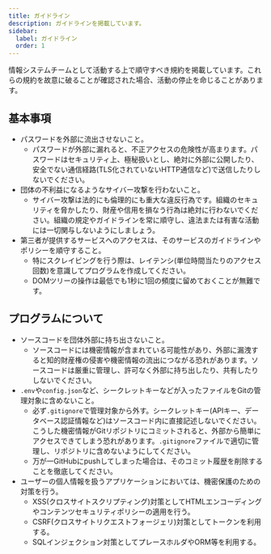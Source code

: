 ```yaml
---
title: ガイドライン
description: ガイドラインを掲載しています。
sidebar:
  label: ガイドライン
  order: 1
---
```


情報システムチームとして活動する上で順守すべき規約を掲載しています。これらの規約を故意に破ることが確認された場合、活動の停止を命じることがあります。

## 基本事項

- パスワードを外部に流出させないこと。
  - パスワードが外部に漏れると、不正アクセスの危険性が高まります。パスワードはセキュリティ上、極秘扱いとし、絶対に外部に公開したり、安全でない通信経路(TLS化されていないHTTP通信など)で送信したりしないでください。
- 団体の不利益になるようなサイバー攻撃を行わないこと。
  - サイバー攻撃は法的にも倫理的にも重大な違反行為です。組織のセキュリティを脅かしたり、財産や信用を損なう行為は絶対に行わないでください。組織の規定やガイドラインを常に順守し、違法または有害な活動には一切関与しないようにしましょう。
- 第三者が提供するサービスへのアクセスは、そのサービスのガイドラインやポリシーを順守すること。
  - 特にスクレイピングを行う際は、レイテンシ(単位時間当たりのアクセス回数)を意識してプログラムを作成してください。
  - DOMツリーの操作は最低でも1秒に1回の頻度に留めておくことが無難です。

## プログラムについて

- ソースコードを団体外部に持ち出さないこと。
  - ソースコードには機密情報が含まれている可能性があり、外部に漏洩すると知的財産権の侵害や機密情報の流出につながる恐れがあります。ソースコードは厳重に管理し、許可なく外部に持ち出したり、共有したりしないでください。
- `.env`や`config.json`など、シークレットキーなどが入ったファイルをGitの管理対象に含めないこと。
  - 必ず`.gitignore`で管理対象から外す。シークレットキー(APIキー、データベース認証情報など)はソースコード内に直接記述しないでください。こうした機密情報がGitリポジトリにコミットされると、外部から簡単にアクセスできてしまう恐れがあります。`.gitignore`ファイルで適切に管理し、リポジトリに含めないようにしてください。
  - 万が一GitHubにpushしてしまった場合は、そのコミット履歴を削除することを徹底してください。
- ユーザーの個人情報を扱うアプリケーションにおいては、機密保護のための対策を行う。
  - XSS(クロスサイトスクリプティング)対策としてHTMLエンコーディングやコンテンツセキュリティポリシーの適用を行う。
  - CSRF(クロスサイトリクエストフォージェリ)対策としてトークンを利用する。
  - SQLインジェクション対策としてプレースホルダやORM等を利用する。
